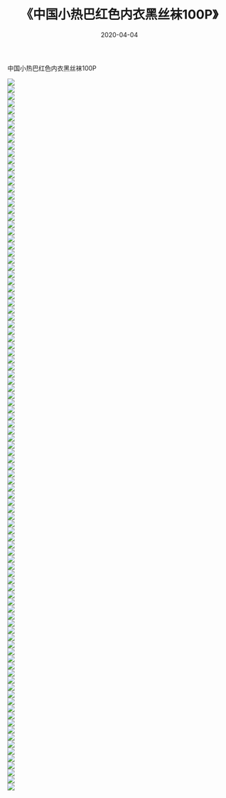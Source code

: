 ﻿---
layout: post
title:  《中国小热巴红色内衣黑丝袜100P》
date:   2020-04-04
img: http://img.660000.xyz/Sharelink/性感/2020/中国小热巴红色内衣黑丝袜100P/000.jpg
categories: [美女, 清纯, 唯美]
---

中国小热巴红色内衣黑丝袜100P

  ![](http://img.660000.xyz/Sharelink/性感/2020/中国小热巴红色内衣黑丝袜100P/001.jpg) <br> ![](http://img.660000.xyz/Sharelink/性感/2020/中国小热巴红色内衣黑丝袜100P/002.jpg) <br> ![](http://img.660000.xyz/Sharelink/性感/2020/中国小热巴红色内衣黑丝袜100P/003.jpg) <br> ![](http://img.660000.xyz/Sharelink/性感/2020/中国小热巴红色内衣黑丝袜100P/004.jpg) <br> ![](http://img.660000.xyz/Sharelink/性感/2020/中国小热巴红色内衣黑丝袜100P/005.jpg) <br> ![](http://img.660000.xyz/Sharelink/性感/2020/中国小热巴红色内衣黑丝袜100P/006.jpg) <br> ![](http://img.660000.xyz/Sharelink/性感/2020/中国小热巴红色内衣黑丝袜100P/007.jpg) <br> ![](http://img.660000.xyz/Sharelink/性感/2020/中国小热巴红色内衣黑丝袜100P/008.jpg) <br> ![](http://img.660000.xyz/Sharelink/性感/2020/中国小热巴红色内衣黑丝袜100P/009.jpg) <br> ![](http://img.660000.xyz/Sharelink/性感/2020/中国小热巴红色内衣黑丝袜100P/010.jpg) <br> ![](http://img.660000.xyz/Sharelink/性感/2020/中国小热巴红色内衣黑丝袜100P/011.jpg) <br> ![](http://img.660000.xyz/Sharelink/性感/2020/中国小热巴红色内衣黑丝袜100P/012.jpg) <br> ![](http://img.660000.xyz/Sharelink/性感/2020/中国小热巴红色内衣黑丝袜100P/013.jpg) <br> ![](http://img.660000.xyz/Sharelink/性感/2020/中国小热巴红色内衣黑丝袜100P/014.jpg) <br> ![](http://img.660000.xyz/Sharelink/性感/2020/中国小热巴红色内衣黑丝袜100P/015.jpg) <br> ![](http://img.660000.xyz/Sharelink/性感/2020/中国小热巴红色内衣黑丝袜100P/016.jpg) <br> ![](http://img.660000.xyz/Sharelink/性感/2020/中国小热巴红色内衣黑丝袜100P/017.jpg) <br> ![](http://img.660000.xyz/Sharelink/性感/2020/中国小热巴红色内衣黑丝袜100P/018.jpg) <br> ![](http://img.660000.xyz/Sharelink/性感/2020/中国小热巴红色内衣黑丝袜100P/019.jpg) <br> ![](http://img.660000.xyz/Sharelink/性感/2020/中国小热巴红色内衣黑丝袜100P/020.jpg) <br> ![](http://img.660000.xyz/Sharelink/性感/2020/中国小热巴红色内衣黑丝袜100P/021.jpg) <br> ![](http://img.660000.xyz/Sharelink/性感/2020/中国小热巴红色内衣黑丝袜100P/022.jpg) <br> ![](http://img.660000.xyz/Sharelink/性感/2020/中国小热巴红色内衣黑丝袜100P/023.jpg) <br> ![](http://img.660000.xyz/Sharelink/性感/2020/中国小热巴红色内衣黑丝袜100P/024.jpg) <br> ![](http://img.660000.xyz/Sharelink/性感/2020/中国小热巴红色内衣黑丝袜100P/025.jpg) <br> ![](http://img.660000.xyz/Sharelink/性感/2020/中国小热巴红色内衣黑丝袜100P/026.jpg) <br> ![](http://img.660000.xyz/Sharelink/性感/2020/中国小热巴红色内衣黑丝袜100P/027.jpg) <br> ![](http://img.660000.xyz/Sharelink/性感/2020/中国小热巴红色内衣黑丝袜100P/028.jpg) <br> ![](http://img.660000.xyz/Sharelink/性感/2020/中国小热巴红色内衣黑丝袜100P/029.jpg) <br> ![](http://img.660000.xyz/Sharelink/性感/2020/中国小热巴红色内衣黑丝袜100P/030.jpg) <br> ![](http://img.660000.xyz/Sharelink/性感/2020/中国小热巴红色内衣黑丝袜100P/031.jpg) <br> ![](http://img.660000.xyz/Sharelink/性感/2020/中国小热巴红色内衣黑丝袜100P/032.jpg) <br> ![](http://img.660000.xyz/Sharelink/性感/2020/中国小热巴红色内衣黑丝袜100P/033.jpg) <br> ![](http://img.660000.xyz/Sharelink/性感/2020/中国小热巴红色内衣黑丝袜100P/034.jpg) <br> ![](http://img.660000.xyz/Sharelink/性感/2020/中国小热巴红色内衣黑丝袜100P/035.jpg) <br> ![](http://img.660000.xyz/Sharelink/性感/2020/中国小热巴红色内衣黑丝袜100P/036.jpg) <br> ![](http://img.660000.xyz/Sharelink/性感/2020/中国小热巴红色内衣黑丝袜100P/037.jpg) <br> ![](http://img.660000.xyz/Sharelink/性感/2020/中国小热巴红色内衣黑丝袜100P/038.jpg) <br> ![](http://img.660000.xyz/Sharelink/性感/2020/中国小热巴红色内衣黑丝袜100P/039.jpg) <br> ![](http://img.660000.xyz/Sharelink/性感/2020/中国小热巴红色内衣黑丝袜100P/040.jpg) <br> ![](http://img.660000.xyz/Sharelink/性感/2020/中国小热巴红色内衣黑丝袜100P/041.jpg) <br> ![](http://img.660000.xyz/Sharelink/性感/2020/中国小热巴红色内衣黑丝袜100P/042.jpg) <br> ![](http://img.660000.xyz/Sharelink/性感/2020/中国小热巴红色内衣黑丝袜100P/043.jpg) <br> ![](http://img.660000.xyz/Sharelink/性感/2020/中国小热巴红色内衣黑丝袜100P/044.jpg) <br> ![](http://img.660000.xyz/Sharelink/性感/2020/中国小热巴红色内衣黑丝袜100P/045.jpg) <br> ![](http://img.660000.xyz/Sharelink/性感/2020/中国小热巴红色内衣黑丝袜100P/046.jpg) <br> ![](http://img.660000.xyz/Sharelink/性感/2020/中国小热巴红色内衣黑丝袜100P/047.jpg) <br> ![](http://img.660000.xyz/Sharelink/性感/2020/中国小热巴红色内衣黑丝袜100P/048.jpg) <br> ![](http://img.660000.xyz/Sharelink/性感/2020/中国小热巴红色内衣黑丝袜100P/049.jpg) <br> ![](http://img.660000.xyz/Sharelink/性感/2020/中国小热巴红色内衣黑丝袜100P/050.jpg) <br> ![](http://img.660000.xyz/Sharelink/性感/2020/中国小热巴红色内衣黑丝袜100P/051.jpg) <br> ![](http://img.660000.xyz/Sharelink/性感/2020/中国小热巴红色内衣黑丝袜100P/052.jpg) <br> ![](http://img.660000.xyz/Sharelink/性感/2020/中国小热巴红色内衣黑丝袜100P/053.jpg) <br> ![](http://img.660000.xyz/Sharelink/性感/2020/中国小热巴红色内衣黑丝袜100P/054.jpg) <br> ![](http://img.660000.xyz/Sharelink/性感/2020/中国小热巴红色内衣黑丝袜100P/055.jpg) <br> ![](http://img.660000.xyz/Sharelink/性感/2020/中国小热巴红色内衣黑丝袜100P/056.jpg) <br> ![](http://img.660000.xyz/Sharelink/性感/2020/中国小热巴红色内衣黑丝袜100P/057.jpg) <br> ![](http://img.660000.xyz/Sharelink/性感/2020/中国小热巴红色内衣黑丝袜100P/058.jpg) <br> ![](http://img.660000.xyz/Sharelink/性感/2020/中国小热巴红色内衣黑丝袜100P/059.jpg) <br> ![](http://img.660000.xyz/Sharelink/性感/2020/中国小热巴红色内衣黑丝袜100P/060.jpg) <br> ![](http://img.660000.xyz/Sharelink/性感/2020/中国小热巴红色内衣黑丝袜100P/061.jpg) <br> ![](http://img.660000.xyz/Sharelink/性感/2020/中国小热巴红色内衣黑丝袜100P/062.jpg) <br> ![](http://img.660000.xyz/Sharelink/性感/2020/中国小热巴红色内衣黑丝袜100P/063.jpg) <br> ![](http://img.660000.xyz/Sharelink/性感/2020/中国小热巴红色内衣黑丝袜100P/064.jpg) <br> ![](http://img.660000.xyz/Sharelink/性感/2020/中国小热巴红色内衣黑丝袜100P/065.jpg) <br> ![](http://img.660000.xyz/Sharelink/性感/2020/中国小热巴红色内衣黑丝袜100P/066.jpg) <br> ![](http://img.660000.xyz/Sharelink/性感/2020/中国小热巴红色内衣黑丝袜100P/067.jpg) <br> ![](http://img.660000.xyz/Sharelink/性感/2020/中国小热巴红色内衣黑丝袜100P/068.jpg) <br> ![](http://img.660000.xyz/Sharelink/性感/2020/中国小热巴红色内衣黑丝袜100P/069.jpg) <br> ![](http://img.660000.xyz/Sharelink/性感/2020/中国小热巴红色内衣黑丝袜100P/070.jpg) <br> ![](http://img.660000.xyz/Sharelink/性感/2020/中国小热巴红色内衣黑丝袜100P/071.jpg) <br> ![](http://img.660000.xyz/Sharelink/性感/2020/中国小热巴红色内衣黑丝袜100P/072.jpg) <br> ![](http://img.660000.xyz/Sharelink/性感/2020/中国小热巴红色内衣黑丝袜100P/073.jpg) <br> ![](http://img.660000.xyz/Sharelink/性感/2020/中国小热巴红色内衣黑丝袜100P/074.jpg) <br> ![](http://img.660000.xyz/Sharelink/性感/2020/中国小热巴红色内衣黑丝袜100P/075.jpg) <br> ![](http://img.660000.xyz/Sharelink/性感/2020/中国小热巴红色内衣黑丝袜100P/076.jpg) <br> ![](http://img.660000.xyz/Sharelink/性感/2020/中国小热巴红色内衣黑丝袜100P/077.jpg) <br> ![](http://img.660000.xyz/Sharelink/性感/2020/中国小热巴红色内衣黑丝袜100P/078.jpg) <br> ![](http://img.660000.xyz/Sharelink/性感/2020/中国小热巴红色内衣黑丝袜100P/079.jpg) <br> ![](http://img.660000.xyz/Sharelink/性感/2020/中国小热巴红色内衣黑丝袜100P/080.jpg) <br> ![](http://img.660000.xyz/Sharelink/性感/2020/中国小热巴红色内衣黑丝袜100P/081.jpg) <br> ![](http://img.660000.xyz/Sharelink/性感/2020/中国小热巴红色内衣黑丝袜100P/082.jpg) <br> ![](http://img.660000.xyz/Sharelink/性感/2020/中国小热巴红色内衣黑丝袜100P/083.jpg) <br> ![](http://img.660000.xyz/Sharelink/性感/2020/中国小热巴红色内衣黑丝袜100P/084.jpg) <br> ![](http://img.660000.xyz/Sharelink/性感/2020/中国小热巴红色内衣黑丝袜100P/085.jpg) <br> ![](http://img.660000.xyz/Sharelink/性感/2020/中国小热巴红色内衣黑丝袜100P/086.jpg) <br> ![](http://img.660000.xyz/Sharelink/性感/2020/中国小热巴红色内衣黑丝袜100P/087.jpg) <br> ![](http://img.660000.xyz/Sharelink/性感/2020/中国小热巴红色内衣黑丝袜100P/088.jpg) <br> ![](http://img.660000.xyz/Sharelink/性感/2020/中国小热巴红色内衣黑丝袜100P/089.jpg) <br> ![](http://img.660000.xyz/Sharelink/性感/2020/中国小热巴红色内衣黑丝袜100P/090.jpg) <br> ![](http://img.660000.xyz/Sharelink/性感/2020/中国小热巴红色内衣黑丝袜100P/091.jpg) <br> ![](http://img.660000.xyz/Sharelink/性感/2020/中国小热巴红色内衣黑丝袜100P/092.jpg) <br> ![](http://img.660000.xyz/Sharelink/性感/2020/中国小热巴红色内衣黑丝袜100P/093.jpg) <br> ![](http://img.660000.xyz/Sharelink/性感/2020/中国小热巴红色内衣黑丝袜100P/094.jpg) <br> ![](http://img.660000.xyz/Sharelink/性感/2020/中国小热巴红色内衣黑丝袜100P/095.jpg) <br> ![](http://img.660000.xyz/Sharelink/性感/2020/中国小热巴红色内衣黑丝袜100P/096.jpg) <br> ![](http://img.660000.xyz/Sharelink/性感/2020/中国小热巴红色内衣黑丝袜100P/097.jpg) <br> ![](http://img.660000.xyz/Sharelink/性感/2020/中国小热巴红色内衣黑丝袜100P/098.jpg) <br> ![](http://img.660000.xyz/Sharelink/性感/2020/中国小热巴红色内衣黑丝袜100P/099.jpg) <br> ![](http://img.660000.xyz/Sharelink/性感/2020/中国小热巴红色内衣黑丝袜100P/100.jpg) <br>